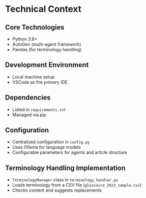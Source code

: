 # Technical Context

## Core Technologies
- Python 3.8+
- AutoGen (multi-agent framework)
- Pandas (for terminology handling)

## Development Environment
- Local machine setup
- VSCode as the primary IDE

## Dependencies
- Listed in `requirements.txt`
- Managed via pip

## Configuration
- Centralized configuration in `config.py`
- Uses Ollama for language models
- Configurable parameters for agents and article structure

## Terminology Handling Implementation
- `TerminologyManager` class in `terminology_handler.py`
- Loads terminology from a CSV file (`glossaire_2022_sample.csv`)
- Checks content and suggests replacements
